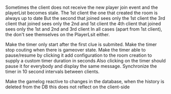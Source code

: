 Sometimes the client does not receive the new player join event and the playerList becomes stale.
The 1st client the one that created the room is always up to date
But the second that joined sees only the 1st client
the 3rd client that joined sees only the 2nd and 1st client
the 4th client that joined sees only the 1st and 2nd and 3rd client
In all cases (apart from 1st client), the don't see themselves on the PlayerLsit either.

Make the timer only start after the first clue is submited.
Make the timer stop couting when there is gameover state.
Make the timer able to pause/resume by clicking it
add configuration to the room creation to supply a custom timer duration in seconds
Also clicking on the timer should pause it for everybody and display the same message.
Synchronize the timer in 10 second intervals between clients.

Make the gamelog reactive to changes in the database, when the history is deleted from the DB this does not reflect on the client-side